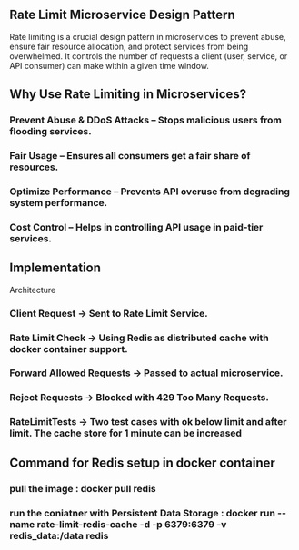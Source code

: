 ﻿## Rate Limit Microservice Design Pattern
Rate limiting is a crucial design pattern in microservices to prevent abuse, ensure fair resource allocation, 
and protect services from being overwhelmed. It controls the number of requests 
a client (user, service, or API consumer) can make within a given time window.

## Why Use Rate Limiting in Microservices?
### Prevent Abuse & DDoS Attacks – Stops malicious users from flooding services.
### Fair Usage – Ensures all consumers get a fair share of resources.
### Optimize Performance – Prevents API overuse from degrading system performance.
### Cost Control – Helps in controlling API usage in paid-tier services.


## Implementation
Architecture
### Client Request → Sent to Rate Limit Service.
### Rate Limit Check → Using Redis as distributed cache with docker container support.
### Forward Allowed Requests → Passed to actual microservice.
### Reject Requests → Blocked with 429 Too Many Requests.
### RateLimitTests -> Two test cases with ok below limit and after limit. The cache store for 1 minute can be increased

## Command for Redis setup in docker container
### pull the image : docker pull redis
### run the coniatner with Persistent Data Storage :  docker run --name rate-limit-redis-cache -d -p 6379:6379 -v redis_data:/data redis